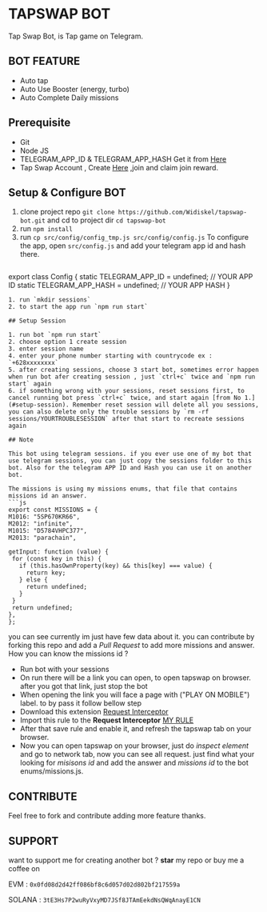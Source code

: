 # TAPSWAP BOT

Tap Swap Bot, is Tap game on Telegram.

## BOT FEATURE

- Auto tap
- Auto Use Booster (energy, turbo)
- Auto Complete Daily missions

## Prerequisite

- Git
- Node JS
- TELEGRAM_APP_ID & TELEGRAM_APP_HASH Get it from [Here](https://my.telegram.org/auth?to=apps)
- Tap Swap Account , Create [Here](https://t.me/tapswap_mirror_bot?start=r_5703822759) ,join and claim join reward.

## Setup & Configure BOT

1. clone project repo `git clone https://github.com/Widiskel/tapswap-bot.git` and cd to project dir `cd tapswap-bot`
2. run `npm install`
3. run `cp src/config/config_tmp.js src/config/config.js`
   To configure the app, open `src/config.js` and add your telegram app id and hash there.
   ```js
  export class Config {
    static TELEGRAM_APP_ID = undefined; // YOUR APP ID
    static TELEGRAM_APP_HASH = undefined; // YOUR APP HASH
  }
   ```
1. run `mkdir sessions`
2. to start the app run `npm run start`

## Setup Session

1. run bot `npm run start`
2. choose option 1 create session
3. enter session name
4. enter your phone number starting with countrycode ex : `+628xxxxxxxx`
5. after creating sessions, choose 3 start bot, sometimes error happen when run bot afer creating session , just `ctrl+c` twice and `npm run start` again
6. if something wrong with your sessions, reset sessions first, to cancel running bot press `ctrl+c` twice, and start again [from No 1.](#setup-session). Remember reset session will delete all you sessions, you can also delete only the trouble sessions by `rm -rf sessions/YOURTROUBLESESSION` after that start to recreate sessions again

## Note

This bot using telegram sessions. if you ever use one of my bot that use telegram sessions, you can just copy the sessions folder to this bot. Also for the telegram APP ID and Hash you can use it on another bot.

The missions is using my missions enums, that file that contains missions id an answer.
```js
export const MISSIONS = {
  M1016: "5SP670KR66",
  M2012: "infinite",
  M1015: "D5784VHPC377",
  M2013: "parachain",

  getInput: function (value) {
    for (const key in this) {
      if (this.hasOwnProperty(key) && this[key] === value) {
        return key;
      } else {
        return undefined;
      }
    }
    return undefined;
  },
};
```
you can see currently im just have few data about it. you can contribute by forking this repo and add a *Pull Request* to add more missions and answer. How you can know the missions id ?
- Run bot with your sessions
- On run there will be a link you can open, to open tapswap on browser. after you got that link, just stop the bot
- When opening the link you will face a page with ("PLAY ON MOBILE") label. to by pass it follow bellow step
- Download this extension [Request Interceptor](https://chromewebstore.google.com/detail/requestly-intercept-modif/mdnleldcmiljblolnjhpnblkcekpdkpa)
- Import this rule to the **Request Interceptor** [MY RULE](https://app.requestly.io/rules#sharedList/1721199958426-tapswap)
- After that save rule and enable it, and refresh the tapswap tab on your browser.
- Now you can open tapswap on your browser, just do *inspect element* and go to network tab, now you can see all request. just find what your looking for *misisons id* and add the answer and *missions id* to the bot enums/missions.js.

## CONTRIBUTE

Feel free to fork and contribute adding more feature thanks.

## SUPPORT

want to support me for creating another bot ?
**star** my repo or buy me a coffee on

EVM : `0x0fd08d2d42ff086bf8c6d057d02d802bf217559a`

SOLANA : `3tE3Hs7P2wuRyVxyMD7JSf8JTAmEekdNsQWqAnayE1CN`
